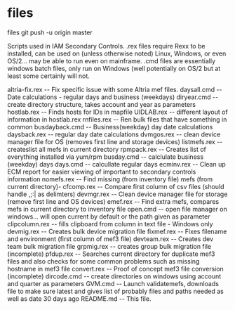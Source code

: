# files
files
git push -u origin master

Scripts used in IAM Secondary Controls.
.rex files require Rexx to be installed, can be used on (unless otherwise noted) Linux, Windows, or even OS/2... may be able to run even on mainframe.
.cmd files are essentially windows batch files, only run on Windows (well potentially on OS/2 but at least some certainly will not.


altria-fix.rex     -- Fix specific issue with some Altria mef files.
daysall.cmd        -- Date calculations - regular days and business (weekdays)
diryear.cmd        -- create directory structure, takes account and year as parameters
hostlab.rex        -- Finds hosts for IDs in mapfile
UIDLAB.rex         -- different layout of information in hostlab.rex
rnfiles.rex        -- Ren bulk files that have something in common
busdayback.cmd     -- Business(weekday) day date calculations
daysback.rex       -- regular day date calculations
dvmgos.rex         -- clean device manager file for OS (removes first line and storage devices)
listmefs.rex       -- createslist all mefs in current directory
rpmpack.rex        -- Creates list of everything installed via yum/rpm
busday.cmd         -- calclulate business (weekday) days
days.cmd           -- calcullate regular days
ecminv.rex         -- Clean up ECM report for easier viewing of important to secondary controls information
nomefs.rex         -- Find missing (from inventory file) mefs (from current directory)-
cfcomp.rex         -- Compare first column of csv files (should handle ,;:| as delimters)
devmgr.rex         -- Clean device manager file for storage (remove first line and OS devices)
emef.rex           -- Find extra mefs, compares mefs in current directory to inventory file
open.cmd           -- open file manager on windows... will open current by default or the path given as parameter
clipcolumn.rex     -- fills clipboard from column in text file - Windows only
devmig.rex         -- Creates bulk device migration file
fixmef.rex         -- Fixes filename and environment (first column of mef3 file)
devteam.rex        -- Creates dev team bulk migration file
grpmig.rex         -- creates group bulk migration file (incomplete)
pfdup.rex          -- Searches current directory for duplicate mef3 files and also checks for some common problems such as missing hostname in mef3 file
convert.rex        -- Proof of concept mef3 file conversion (incomplete)
dircode.cmd        -- create directories on windows using account and quarter as parameters
GVM.cmd            -- Launch validatemefs, downloads file to make sure latest and gives list of probably files and paths needed as well as date 30 days ago
README.md          -- This file.
